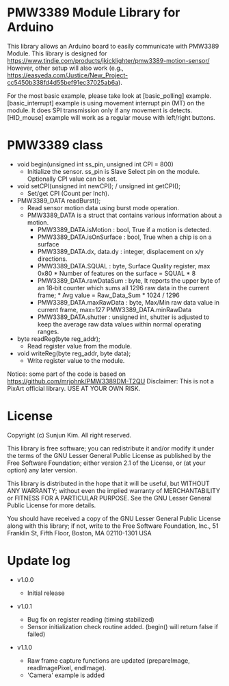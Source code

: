 # PMW3389 Module Library for Arduino

This library allows an Arduino board to easily communicate with PMW3389 Module.
This library is designed for https://www.tindie.com/products/jkicklighter/pmw3389-motion-sensor/
However, other setup will also work (e.g., https://easyeda.com/Justice/New_Project-cc5450b338fd4d55bef91ec37025ab6a).

For the most basic example, please take look at [basic_polling] example.
[basic_interrupt] example is using movement interrupt pin (MT) on the module. It does SPI transmission only if any movement is detects.
[HID_mouse] example will work as a regular mouse with left/right buttons.

# PMW3389 class
* void begin(unsigned int ss_pin, unsigned int CPI = 800)
  * Initialize the sensor. ss_pin is Slave Select pin on the module. Optionally CPI value can be set.
* void setCPI(unsigned int newCPI); / unsigned int getCPI();
  * Set/get CPI (Count per Inch).
* PMW3389_DATA readBurst();
  * Read sensor motion data using burst mode operation.
  * PMW3389_DATA is a struct that contains various information about a motion.
	  - PMW3389_DATA.isMotion      : bool, True if a motion is detected. 
	  - PMW3389_DATA.isOnSurface   : bool, True when a chip is on a surface 
	  - PMW3389_DATA.dx, data.dy   : integer, displacement on x/y directions.
	  - PMW3389_DATA.SQUAL         : byte, Surface Quality register, max 0x80
	                               * Number of features on the surface = SQUAL * 8
	  - PMW3389_DATA.rawDataSum    : byte, It reports the upper byte of an 18‐bit counter 
	                               which sums all 1296 raw data in the current frame;
	                               * Avg value = Raw_Data_Sum * 1024 / 1296
	  - PMW3389_DATA.maxRawData    : byte, Max/Min raw data value in current frame, max=127
	    PMW3389_DATA.minRawData
	  - PMW3389_DATA.shutter       : unsigned int, shutter is adjusted to keep the average
	                               raw data values within normal operating ranges.
* byte readReg(byte reg_addr);
  * Read register value from the module.
* void writeReg(byte reg_addr, byte data);
  * Write register value to the module.


Notice: some part of the code is based on https://github.com/mrjohnk/PMW3389DM-T2QU
Disclaimer: This is not a PixArt official library. USE AT YOUR OWN RISK.

# License

Copyright (c) Sunjun Kim. All right reserved.

This library is free software; you can redistribute it and/or
modify it under the terms of the GNU Lesser General Public
License as published by the Free Software Foundation; either
version 2.1 of the License, or (at your option) any later version.

This library is distributed in the hope that it will be useful,
but WITHOUT ANY WARRANTY; without even the implied warranty of
MERCHANTABILITY or FITNESS FOR A PARTICULAR PURPOSE. See the GNU
Lesser General Public License for more details.

You should have received a copy of the GNU Lesser General Public
License along with this library; if not, write to the Free Software
Foundation, Inc., 51 Franklin St, Fifth Floor, Boston, MA 02110-1301 USA

# Update log
* v1.0.0
  * Initial release

* v1.0.1
  * Bug fix on register reading (timing stabilized)
  * Sensor initialization check routine added. (begin() will return false if failed)

* v1.1.0
  * Raw frame capture functions are updated (prepareImage, readImagePixel, endImage).
  * 'Camera' example is added

